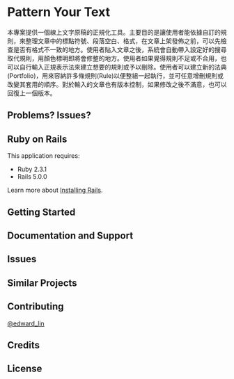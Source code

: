 Pattern Your Text
================

本專案提供一個線上文字原稿的正規化工具。主要目的是讓使用者能依據自訂的規則，來整理文章中的標點符號、段落空白、格式，在文章上架發佈之前，可以先檢查是否有格式不一致的地方。使用者貼入文章之後，系統會自動帶入設定好的搜尋取代規則，用顏色標明即將會修整的地方。使用者如果覺得規則不足或不合用，也可以自行輸入正規表示法來建立想要的規則或予以刪除。使用者可以建立新的法典(Portfolio)，用來容納許多條規則(Rule)以便整組一起執行，並可任意增刪規則或改變其套用的順序。對於輸入的文章也有版本控制，如果修改之後不滿意，也可以回復上一個版本。

Problems? Issues?
-----------

Ruby on Rails
-------------

This application requires:

- Ruby 2.3.1
- Rails 5.0.0

Learn more about [Installing Rails](http://railsapps.github.io/installing-rails.html).

Getting Started
---------------

Documentation and Support
-------------------------

Issues
-------------

Similar Projects
----------------

Contributing
------------

[@edward_lin](https://twitter.com/edward_lin)

Credits
-------

License
-------
